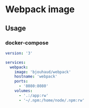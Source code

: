 # Webpack image

## Usage

### docker-compose

```yaml
version: '3'

services:
  webpack:
    image: 'bjouhaud/webpack'
    hostname: 'webpack'
    ports:
      - '8080:8080'
    volumes:
      - '.:/app:rw'
      - '~/.npm:/home/node/.npm:rw'
```

